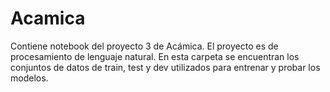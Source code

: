 # Acamica
Contiene notebook del proyecto 3 de Acámica. El proyecto es de procesamiento de lenguaje natural. En esta carpeta se encuentran los conjuntos de datos de train, test y dev utilizados para entrenar y probar los modelos.
